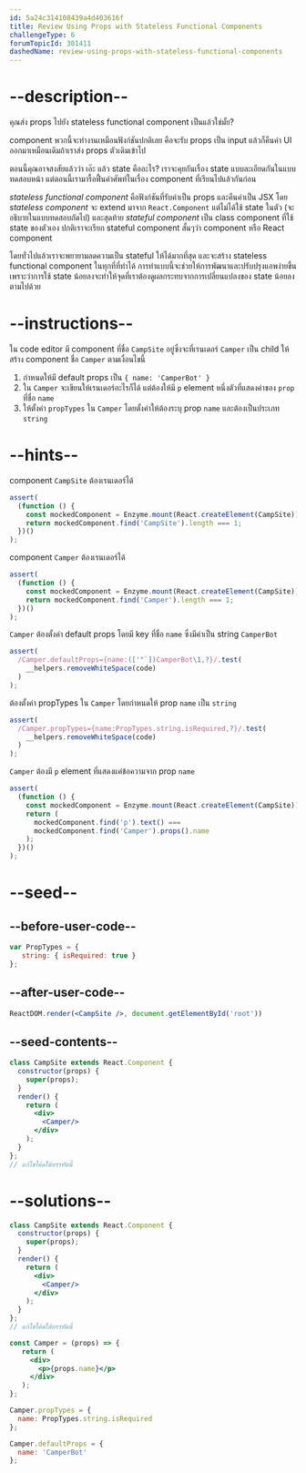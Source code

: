 ```yaml
---
id: 5a24c314108439a4d403616f
title: Review Using Props with Stateless Functional Components
challengeType: 6
forumTopicId: 301411
dashedName: review-using-props-with-stateless-functional-components
---
```


# --description--

คุณส่ง props ไปยัง stateless functional component เป็นแล้วใช่มั้ย?

component พวกนี้จะทำงานเหมือนฟังก์ชันปกติเลย คือจะรับ props เป็น input แล้วก็คืนค่า UI ออกมาเหมือนเดิมถ้าเราส่ง props ตัวเดิมเข้าไป 

ตอนนี้คุณอาจสงสัยแล้วว่า เอ๊ะ แล้ว state คืออะไร? 
เราจะคุยกันเรื่อง state แบบละเอียดกันในแบบทดสอบหน้า 
แต่ตอนนี้เรามารื้อฟื้นคำศัพท์ในเรื่อง component ที่เรียนไปแล้วกันก่อน

*stateless functional component* คือฟังก์ชันที่รับค่าเป็น props และคืนค่าเป็น JSX
โดย *stateless component* จะ extend มาจาก `React.Component` แต่ไม่ได้ใช้ state ในตัว (จะอธิบายในแบบทดสอบถัดไป) 
และสุดท้าย *stateful component* เป็น class component ที่ใช้ state ของตัวเอง ปกติเราจะเรียก stateful component สั้นๆว่า component หรือ React component

โดยทั่วไปแล้วเราจะพยายามลดความเป็น stateful ให้ได้มากที่สุด และจะสร้าง stateless functional component ในทุกที่ที่ทำได้
การทำแบบนี้จะช่วยให้การพัฒนาและปรับปรุงแอพง่ายขึ้น เพราะว่าการใช้ state น้อยลงจะทำให้จุดที่เราต้องดูผลกระทบจากการเปลี่ยนแปลงของ state น้อยลงตามไปด้วย

# --instructions--

ใน code editor มี component ที่ชื่อ `CampSite` อยู่ซึ่งจะที่เรนเดอร์ `Camper` เป็น child 
ให้สร้าง component ชื่อ `Camper` ตามเงื่อนไขนี้

1. กำหนดให้มี default props เป็น `{ name: 'CamperBot' }` 
2. ใน `Camper` จะเขียนให้เรนเดอร์อะไรก็ได้ แต่ต้องให้มี `p` element หนึ่งตัวที่แสดงค่าของ `prop` ที่ชื่อ `name` 
3. ให้ตั้งค่า `propTypes` ใน `Camper` โดยตั้งค่าให้ต้องระบุ prop `name` และต้องเป็นประเภท `string`

# --hints--

component `CampSite` ต้องเรนเดอร์ได้

```js
assert(
  (function () {
    const mockedComponent = Enzyme.mount(React.createElement(CampSite));
    return mockedComponent.find('CampSite').length === 1;
  })()
);
```

component `Camper` ต้องเรนเดอร์ได้

```js
assert(
  (function () {
    const mockedComponent = Enzyme.mount(React.createElement(CampSite));
    return mockedComponent.find('Camper').length === 1;
  })()
);
```

`Camper` ต้องตั้งค่า default props โดยมี key ที่ชื่อ `name` ซึ่งมีค่าเป็น string `CamperBot`

```js
assert(
  /Camper.defaultProps={name:(['"`])CamperBot\1,?}/.test(
    __helpers.removeWhiteSpace(code)
  )
);
```

ต้องตั้งค่า propTypes ใน `Camper` โดยกำหนดให้ prop `name` เป็น `string`

```js
assert(
  /Camper.propTypes={name:PropTypes.string.isRequired,?}/.test(
    __helpers.removeWhiteSpace(code)
  )
);
```

`Camper` ต้องมี `p` element ที่แสดงแค่ข้อความจาก prop `name`

```js
assert(
  (function () {
    const mockedComponent = Enzyme.mount(React.createElement(CampSite));
    return (
      mockedComponent.find('p').text() ===
      mockedComponent.find('Camper').props().name
    );
  })()
);
```

# --seed--

## --before-user-code--

```jsx
var PropTypes = {
   string: { isRequired: true }
};
```

## --after-user-code--

```jsx
ReactDOM.render(<CampSite />, document.getElementById('root'))
```

## --seed-contents--

```jsx
class CampSite extends React.Component {
  constructor(props) {
    super(props);
  }
  render() {
    return (
      <div>
        <Camper/>
      </div>
    );
  }
};
// แก้ไขโค้ดใต้บรรทัดนี้
```

# --solutions--

```jsx
class CampSite extends React.Component {
  constructor(props) {
    super(props);
  }
  render() {
    return (
      <div>
        <Camper/>
      </div>
    );
  }
};
// แก้ไขโค้ดใต้บรรทัดนี้

const Camper = (props) => {
   return (
     <div>
       <p>{props.name}</p>
     </div>
   );
};

Camper.propTypes = {
  name: PropTypes.string.isRequired
};

Camper.defaultProps = {
  name: 'CamperBot'
};
```
